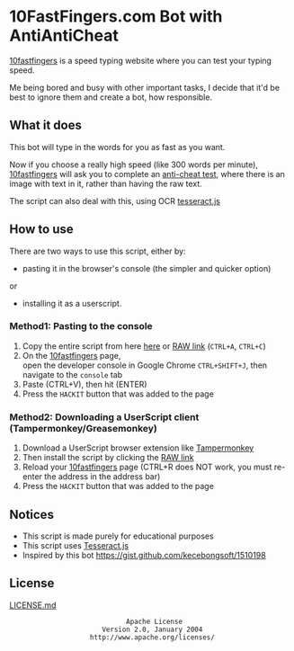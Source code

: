 # 10FastFingers.com Bot with AntiAntiCheat

[10fastfingers](www.10fastfingers.com) is a speed typing website where you can test your typing speed.

Me being bored and busy with other important tasks, I decide that it'd be best to ignore them and create a bot, how responsible.

## What it does

This bot will type in the words for you as fast as you want.

Now if you choose a really high speed (like 300 words per minute),
[10fastfingers](www.10fastfingers.com) will ask you to complete an [anti-cheat test](https://10fastfingers.com/anticheat/view/1/1),
where there is an image with text in it, rather than having the raw text.

The script can also deal with this, using OCR [tesseract.js](https://tesseract.projectnaptha.com/)

## How to use

There are two ways to use this script, either by:

- pasting it in the browser's console (the simpler and quicker option)

or

- installing it as a userscript.

### Method1: Pasting to the console

1. Copy the entire script from here [here](10fastfingers_bot_antianticheat.user.js) or [RAW link](/../../raw/master/10fastfingers_bot_antianticheat.user.js) (`CTRL+A`, `CTRL+C`)
2. On the [10fastfingers](www.10fastfingers.com) page,  
    open the developer console in Google Chrome `CTRL+SHIFT+J`, then navigate to the `console` tab
4. Paste (CTRL+V), then hit (ENTER)
5. Press the `HACKIT` button that was added to the page

### Method2: Downloading a UserScript client (Tampermonkey/Greasemonkey)
1. Download a UserScript browser extension like [Tampermonkey](https://www.tampermonkey.net/)
2. Then install the script by clicking the [RAW link](/../../raw/master/10fastfingers_bot_antianticheat.user.js)
3. Reload your [10fastfingers](www.10fastfingers.com) page (CTRL+R does NOT work, you must re-enter the address in the address bar)
4. Press the `HACKIT` button that was added to the page


## Notices

- This script is made purely for educational purposes
- This script uses [Tesseract.js](https://tesseract.projectnaptha.com/)
- Inspired by this bot https://gist.github.com/kecebongsoft/1510198

## License

[LICENSE.md]()

                                 Apache License
                           Version 2.0, January 2004
                        http://www.apache.org/licenses/


